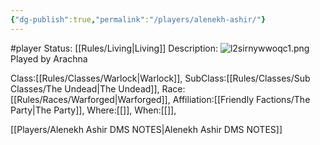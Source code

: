 ```yaml
---
{"dg-publish":true,"permalink":"/players/alenekh-ashir/"}
---
```


#player 
Status: [[Rules/Living\|Living]]
Description:
![l2sirnywwoqc1.png](/img/user/Images/l2sirnywwoqc1.png)
Played by Arachna

Class:[[Rules/Classes/Warlock\|Warlock]],
SubClass:[[Rules/Classes/Sub Classes/The Undead\|The Undead]],
Race:[[Rules/Races/Warforged\|Warforged]],
Affiliation:[[Friendly Factions/The Party\|The Party]],
Where:[[]],
When:[[]],

[[Players/Alenekh Ashir DMS NOTES\|Alenekh Ashir DMS NOTES]]